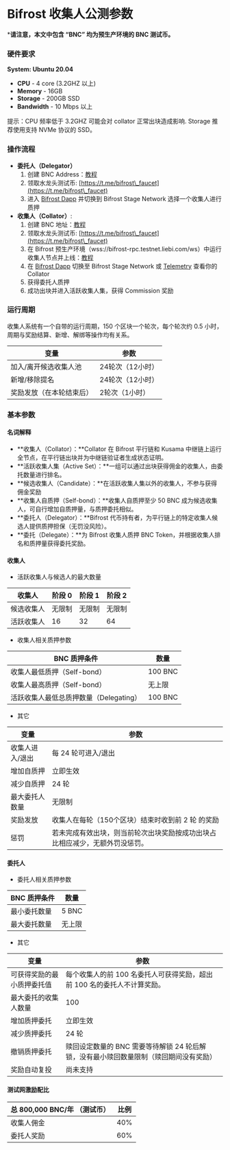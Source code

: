 # Bifrost 收集人公测参数

\***请注意，本文中包含 “BNC” 均为预生产环境的 BNC 测试币。**

### 硬件要求

**System: Ubuntu 20.04**

* **CPU** - 4 core (3.2GHZ 以上)
* **Memory** - 16GB
* **Storage** - 200GB SSD
* **Bandwidth** - 10 Mbps 以上

提示：CPU 频率低于 3.2GHZ 可能会对 collator 正常出块造成影响. Storage 推荐使用支持 NVMe 协议的 SSD。

### 操作流程

* **委托人（Delegator）**
  1. 创建 BNC Address：[教程](https://wiki.bifrost.finance/v/zh/learn/create)
  2. 领取水龙头测试币: [https://t.me/bifrost\_faucet](https://t.me/bifrost\_faucet)
  3. 进入 [Bifrost Dapp](https://bifrost.app) 并切换到 Bifrost Stage Network 选择一个收集人进行质押
* **收集人（Collator）**:
  1. 创建 BNC 地址：[教程](https://wiki.bifrost.finance/v/zh/learn/create)
  2. 领取水龙头测试币: [https://t.me/bifrost\_faucet](https://t.me/bifrost\_faucet)
  3. 在 Bifrost 预生产环境（wss://bifrost-rpc.testnet.liebi.com/ws）中运行收集人节点并上线：[教程](https://wiki.bifrost.finance/v/zh/jie-dian/yun-hang-shou-ji-ren-jie-dian)
  4. 在 [Bifrost Dapp](https://bifrost.app) 切换至 Bifrost Stage Network 或 [Telemetry](https://telemetry.polkadot.io/#list/0x9f28c6a68e0fc9646eff64935684f6eeeece527e37bbe1f213d22caa1d9d6bed) 查看你的 Collator
  5. 获得委托人质押
  6. 成功出块并进入活跃收集人集，获得 Commission 奖励

### 运行周期

收集人系统有一个自带的运行周期，150 个区块一个轮次，每个轮次约 0.5 小时，周期与奖励结算、新增、解绑等操作均有关系。

| 变量           | 参数         |
| ------------ | ---------- |
| 加入/离开候选收集人池  | 24轮次（12小时） |
| 新增/移除提名      | 24轮次（12小时） |
| 奖励发放（在本轮结束后） | 2轮次（1小时）   |

### 基本参数

#### 名词解释

* **收集人（Collator）：**Collator 在 Bifrost 平行链和 Kusama 中继链上运行全节点，在平行链出块并为中继链验证者生成状态证明。
* **活跃收集人集（Active Set）：**一组可以通过出块获得佣金的收集人，由委托数量进行排名。
* **候选收集人（Candidate）：**在活跃收集人集以外的收集人，不参与获得佣金奖励
* **收集人自质押（Self-bond）：**收集人自质押至少 50 BNC 成为候选收集人，可自行增加自质押量，与质押委托相似。
* **委托人（Delegator）：**Bifrost 代币持有者，为平行链上的特定收集人候选人提供质押担保（无罚没风险）。
* **委托（Delegate）：**为 Bifrost 收集人质押 BNC Token，并根据收集人排名和质押量获得委托奖励。

#### 收集人

* 活跃收集人与候选人的最大数量

| 收集人   | 阶段 0 | 阶段 1 | 阶段 2 |
| ----- | ---- | ---- | ---- |
| 候选收集人 | 无限制  | 无限制  | 无限制  |
| 活跃收集人 | 16   | 32   | 64   |

* 收集人相关质押参数

| BNC 质押条件                 | 数量      |
| ------------------------ | ------- |
| 收集人最低质押（Self-bond）       | 100 BNC |
| 收集人最高质押（Self-bond）       | 无上限     |
| 活跃收集人最低总质押数量（Delegating） | 100 BNC |

* 其它

| 变量       | 参数                                     |
| -------- | -------------------------------------- |
| 收集人进入/退出 | 每 24 轮可进入/退出                           |
| 增加自质押    | 立即生效                                   |
| 减少自质押    | 24 轮                                   |
| 最大委托人数量  | 无限制                                    |
| 奖励发放     | 收集人在每轮（150个区块）结束时收到前 2 轮 的奖励           |
| 惩罚       | 若未完成有效出块，则当前轮次出块奖励按成功出块占比相应减少，无额外罚没惩罚。 |

#### 委托人

* 委托人相关质押参数

| BNC 质押条件 | 数量    |
| -------- | ----- |
| 最小委托数量   | 5 BNC |
| 最大委托数量   | 无上限   |

* 其它

| 变量            | 参数                                              |
| ------------- | ----------------------------------------------- |
| 可获得奖励的最小质押委托值 | 每个收集人的前 100 名委托人可获得奖励，超出前 100 名的委托人不计算奖励。       |
| 最大委托的收集人数量    | 100                                             |
| 增加质押委托        | 立即生效                                            |
| 减少质押委托        | 24 轮                                            |
| 撤销质押委托        | 赎回设定数量的 BNC 需要等待解锁 24 轮后解锁，没有最小赎回数量限制（赎回期间没有奖励） |
| 奖励自动复投        | 尚未支持                                            |

#### 测试网激励配比

| 总 800,000 BNC/年 （测试币） | 比例  |
| --------------------- | --- |
| 收集人佣金                 | 40% |
| 委托人奖励                 | 60% |
